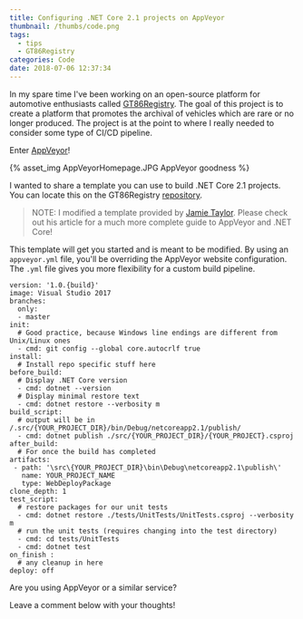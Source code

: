 ```yaml
---
title: Configuring .NET Core 2.1 projects on AppVeyor
thumbnail: /thumbs/code.png
tags:
  - tips
  - GT86Registry
categories: Code
date: 2018-07-06 12:37:34
---
```


In my spare time I've been working on an open-source platform for automotive enthusiasts called [GT86Registry](https://github.com/DannyAllegrezza/GT86Registry). The goal of this project is to create a platform that promotes the archival of vehicles which are rare or no longer produced. The project is at the point to where I really needed to consider some type of CI/CD pipeline. 

Enter [AppVeyor](https://appveyor.com)!

{% asset_img AppVeyorHomepage.JPG AppVeyor goodness %}
<!-- more -->

I wanted to share a template you can use to build .NET Core 2.1 projects. You can locate this on the GT86Registry [repository](https://github.com/DannyAllegrezza/GT86Registry/blob/master/appveyor.yml). 

> NOTE: I modified a template provided by [Jamie Taylor](https://dotnetcore.gaprogman.com/2017/06/08/continuous-integration-and-appveyor/). Please check out his article for a much more complete guide to AppVeyor and .NET Core!

This template will get you started and is meant to be modified. By using an `appveyor.yml` file, you'll be overriding the AppVeyor website configuration. The `.yml` file gives you more flexibility for a custom build pipeline.

```
version: '1.0.{build}'
image: Visual Studio 2017
branches:
  only:
  - master
init:
  # Good practice, because Windows line endings are different from Unix/Linux ones
  - cmd: git config --global core.autocrlf true
install:
  # Install repo specific stuff here
before_build:
  # Display .NET Core version
  - cmd: dotnet --version
  # Display minimal restore text
  - cmd: dotnet restore --verbosity m
build_script:
  # output will be in /.src/{YOUR_PROJECT_DIR}/bin/Debug/netcoreapp2.1/publish/
  - cmd: dotnet publish ./src/{YOUR_PROJECT_DIR}/{YOUR_PROJECT}.csproj
after_build:
  # For once the build has completed
artifacts:
 - path: '\src\{YOUR_PROJECT_DIR}\bin\Debug\netcoreapp2.1\publish\'
   name: YOUR_PROJECT_NAME
   type: WebDeployPackage
clone_depth: 1
test_script:
  # restore packages for our unit tests
  - cmd: dotnet restore ./tests/UnitTests/UnitTests.csproj --verbosity m
  # run the unit tests (requires changing into the test directory)
  - cmd: cd tests/UnitTests
  - cmd: dotnet test
on_finish :
  # any cleanup in here
deploy: off
```

Are you using AppVeyor or a similar service? 

Leave a comment below with your thoughts!
